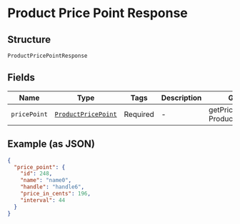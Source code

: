 
# Product Price Point Response

## Structure

`ProductPricePointResponse`

## Fields

| Name | Type | Tags | Description | Getter | Setter |
|  --- | --- | --- | --- | --- | --- |
| `pricePoint` | [`ProductPricePoint`](../../doc/models/product-price-point.md) | Required | - | getPricePoint(): ProductPricePoint | setPricePoint(ProductPricePoint pricePoint): void |

## Example (as JSON)

```json
{
  "price_point": {
    "id": 248,
    "name": "name0",
    "handle": "handle6",
    "price_in_cents": 196,
    "interval": 44
  }
}
```

